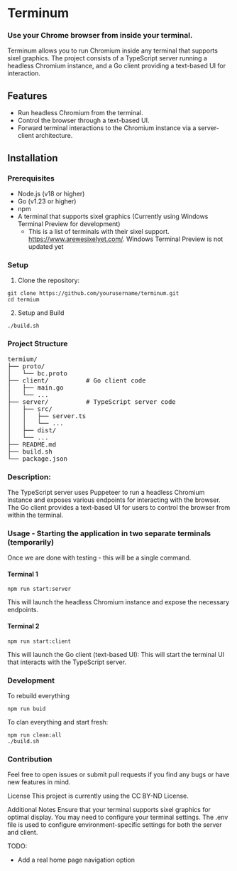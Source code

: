 # Terminum
### Use your Chrome browser from inside your terminal.

Terminum allows you to run Chromium inside any terminal that supports sixel graphics. The project consists of a TypeScript server running a headless Chromium instance, and a Go client providing a text-based UI for interaction.

## Features
- Run headless Chromium from the terminal.
- Control the browser through a text-based UI.
- Forward terminal interactions to the Chromium instance via a server-client architecture.

## Installation

### Prerequisites

- Node.js (v18 or higher)
- Go (v1.23 or higher)
- npm
- A terminal that supports sixel graphics (Currently using Windows Terminal Preview for development)
  - This is a list of terminals with their sixel support.  https://www.arewesixelyet.com/.  Windows Terminal Preview is not updated yet

### Setup
1. Clone the repository:
```
git clone https://github.com/yourusername/terminum.git
cd termium
```

2. Setup and Build   
```
./build.sh
```

### Project Structure
<pre>
termium/
├── proto/
│   └── bc.proto
├── client/          # Go client code
│   ├── main.go
│   └── ...
├── server/          # TypeScript server code
│   ├── src/
│   │   ├── server.ts
│   │   └── ...
│   ├── dist/
│   └── ...
├── README.md
├── build.sh 
└── package.json
</pre>

### Description:
The TypeScript server uses Puppeteer to run a headless Chromium instance and exposes various endpoints for interacting with the browser.
The Go client provides a text-based UI for users to control the browser from within the terminal.


### Usage - Starting the application in two separate terminals (temporarily)
Once we are done with testing - this will be a single command. 

#### Terminal 1 
```
npm run start:server
```

This will launch the headless Chromium instance and expose the necessary endpoints.

#### Terminal 2 
```
npm run start:client
```

This will launch the Go client (text-based UI):
This will start the terminal UI that interacts with the TypeScript server.
 
### Development 
To rebuild everything 
```
npm run buid
```

To clan everything and start fresh:
```
npm run clean:all
./build.sh
```


### Contribution
Feel free to open issues or submit pull requests if you find any bugs or have new features in mind.

License
This project is currently using the CC BY-ND License.   

Additional Notes
Ensure that your terminal supports sixel graphics for optimal display. You may need to configure your terminal settings.
The .env file is used to configure environment-specific settings for both the server and client.

TODO: 
- Add a real home page navigation option
